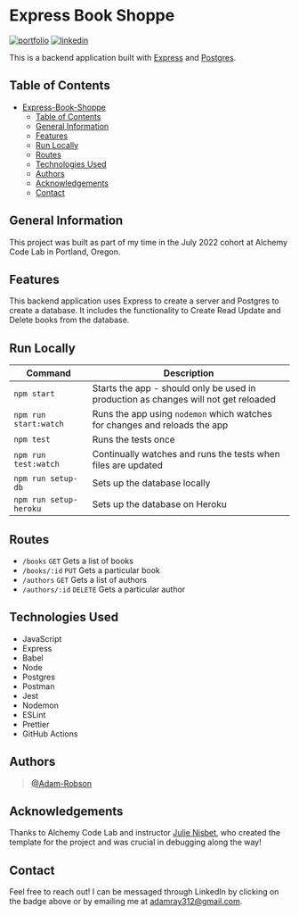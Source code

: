 # Express Book Shoppe

[![portfolio](https://img.shields.io/badge/my_portfolio-000?style=for-the-badge&logo=ko-fi&logoColor=white)](https://adamrobson.vercel.app/)
[![linkedin](https://img.shields.io/badge/linkedin-0A66C2?style=for-the-badge&logo=linkedin&logoColor=white)](https://www.linkedin.com/in/adamrayrobson)

This is a backend application built with [Express](https://expressjs.com/) and [Postgres](https://www.postgresql.org/).

## Table of Contents

- [Express-Book-Shoppe](#express-book-shoppe)
  - [Table of Contents](#table-of-contents)
  - [General Information](#general-information)
  - [Features](#features)
  - [Run Locally](#run-locally)
  - [Routes](#routes)
  - [Technologies Used](#technologies-used)
  - [Authors](#authors)
  - [Acknowledgements](#acknowledgements)
  - [Contact](#contact)

## General Information

This project was built as part of my time in the July 2022 cohort at Alchemy Code Lab in Portland, Oregon.

## Features

This backend application uses Express to create a server and Postgres to create a database. It includes the functionality to Create Read Update and Delete books from the database.

## Run Locally

| Command                | Description                                                                         |
| ---------------------- | ----------------------------------------------------------------------------------- |
| `npm start`            | Starts the app - should only be used in production as changes will not get reloaded |
| `npm run start:watch`  | Runs the app using `nodemon` which watches for changes and reloads the app          |
| `npm test`             | Runs the tests once                                                                 |
| `npm run test:watch`   | Continually watches and runs the tests when files are updated                       |
| `npm run setup-db`     | Sets up the database locally                                                        |
| `npm run setup-heroku` | Sets up the database on Heroku                                                      |

## Routes

- `/books` `GET` Gets a list of books
- `/books/:id` `PUT` Gets a particular book
- `/authors` `GET` Gets a list of authors
- `/authors/:id` `DELETE` Gets a particular author

## Technologies Used

- JavaScript
- Express
- Babel
- Node
- Postgres
- Postman
- Jest
- Nodemon
- ESLint
- Prettier
- GitHub Actions

## Authors

> [@Adam-Robson](https://www.github.com/Adam-Robson)

## Acknowledgements

Thanks to Alchemy Code Lab and instructor [Julie Nisbet](https://www.github.com/julienisbet), who created the template for the project and was crucial in debugging along the way!

## Contact

Feel free to reach out! I can be messaged through LinkedIn by clicking on the badge above or by emailing me at adamray312@gmail.com.
